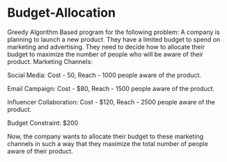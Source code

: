 # Budget-Allocation

Greedy Algorithm Based program for the following problem:
A company is planning to launch a new product. They have a limited budget to spend on marketing and advertising. They need to decide how to allocate their budget to maximize the number of people who will be aware of their product.
Marketing Channels:


Social Media: Cost - 50,  Reach - 1000 people aware of the product.


Email Campaign: Cost - $80, Reach - 1500 people aware of the product.</br>


Influencer Collaboration: Cost - $120, Reach - 2500 people aware of the product.

Budget Constraint: $200

Now, the company wants to allocate their budget to these marketing channels in such a way that they maximize the total number of people aware of their product.
